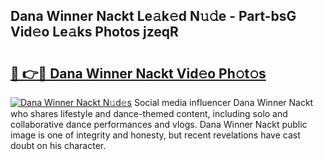 ## Dana Winner Nackt Le𝚊k𝚎d N𝚞𝚍e - Part-bsG Vid𝚎o Le𝚊ks Photos jzeqR

# <h2><a href="http://fb1tij.evod.top/?m=Dana+Winner+Nackt">🔗 👉🔴 Dana Winner Nackt Vid𝚎o Ph𝚘t𝚘s</a></h2>

[![Dana Winner Nackt N𝚞d𝚎s](https://i.imgur.com/8V9OHl7.gif)](http://fb1tij.evod.top/?m=Dana+Winner+Nackt)
Social media influencer Dana Winner Nackt who shares lifestyle and dance-themed content, including solo and collaborative dance performances and vlogs. Dana Winner Nackt public image is one of integrity and honesty, but recent revelations have cast doubt on his character. 
